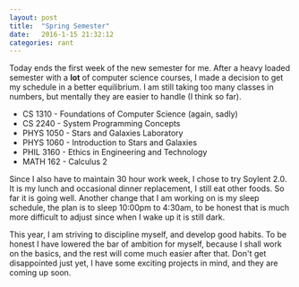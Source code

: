 ```yaml
---
layout: post
title:  "Spring Semester"
date:   2016-1-15 21:32:12
categories: rant
---
```


Today ends the first week of the new semester for me. After a heavy loaded semester with a **lot** of computer science courses, I made a decision to get my schedule in a better equilibrium. I am still taking too many classes in numbers, but mentally they are easier to handle (I think so far).

* CS 1310 - Foundations of Computer Science (again, sadly)
* CS 2240 - System Programming Concepts
* PHYS 1050 - Stars and Galaxies Laboratory
* PHYS 1060 - Introduction to Stars and Galaxies
* PHIL 3160 - Ethics in Engineering and Technology
* MATH 162 - Calculus 2

Since I also have to maintain 30 hour work week, I chose to try Soylent 2.0. It is my lunch and occasional dinner replacement, I still eat other foods. So far it is going well. Another change that I am working on is my sleep schedule, the plan is to sleep 10:00pm to 4:30am, to be honest that is much more difficult to adjust since when I wake up it is still dark.

This year, I am striving to discipline myself, and develop good habits. To be honest I have lowered the bar of ambition for myself, because I shall work on the basics, and the rest will come much easier after that. Don't get disappointed just yet, I have some exciting projects in mind, and they are coming up soon.
